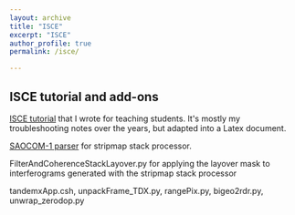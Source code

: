 ```yaml
---
layout: archive
title: "ISCE"
excerpt: "ISCE"
author_profile: true
permalink: /isce/

---
```

## **ISCE tutorial and add-ons**

[ISCE tutorial](https://www.overleaf.com/read/shtkqpdjpghj) that I wrote for teaching students. It's mostly my troubleshooting notes over the years, but adapted into a Latex document.

[SAOCOM-1 parser](https://github.com/fdelgadodelapuente/fdelgadodelapuente.github.io/blob/master/_pages/unpackFrame_SAOCOM.py) for stripmap stack processor.

FilterAndCoherenceStackLayover.py for applying the layover mask to interferograms generated with the stripmap stack processor

tandemxApp.csh, unpackFrame_TDX.py, rangePix.py, bigeo2rdr.py, unwrap_zerodop.py


